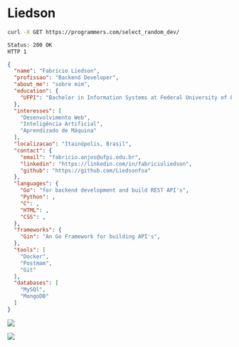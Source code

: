 # Liedson

```bash
curl -X GET https://programmers.com/select_random_dev/

Status: 200 OK
HTTP 1
```

```json
{
  "name": "Fabrício Liedson",
  "profissao": "Backend Developer",
  "about_me": "sobre mim",
  "education": {
    "UFPI": "Bachelor in Information Systems at Federal University of Piauí",
  },
  "interesses": [
    "Desenvolvimento Web",
    "Inteligência Artificial",
    "Aprendizado de Máquina"
  ],
  "localizacao": "Itainópolis, Brasil",
  "contact": {
    "email": "fabricio.anjos@ufpi.edu.br",
    "linkedin": "https://linkedin.com/in/fabricioliedson",
    "github": "https://github.com/Liedsonfsa"
  },
  "languages": {
    "Go": "for backend development and build REST API's",
    "Python": ,
    "C": ,
    "HTML": ,
    "CSS": ,
  },
  "frameworks": {
    "Gin": "An Go Framework for building API's",
  },
  "tools": [
    "Docker",
    "Postmam",
    "Git"
  ],
  "databases": [
    "MySQl",
    "MongoDB"
  ]
}
```
<div>

![](https://github-profile-summary-cards.vercel.app/api/cards/profile-details?username=Liedsonfsa&theme=github_dark) 

<img src="https://ssr-contributions-svg.vercel.app/_/Liedsonfsa?chart=3dbar&gap=0.6&scale=2&flatten=0&animation=wave&animation_duration=3.5&animation_delay=0.13&animation_amplitude=20&animation_frequency=0.5&animation_wave_center=14_0&format=svg&weeks=30&theme=green"/>
</div>

<!-- ![Repo Card](https://github-readme-stats.vercel.app/api/pin/?username=anuraghazra&repo=github-readme-stats&theme=neon) -->

<!-- <img src="https://media.giphy.com/media/WUlplcMpOCEmTGBtBW/giphy.gif" width="100"> -->
